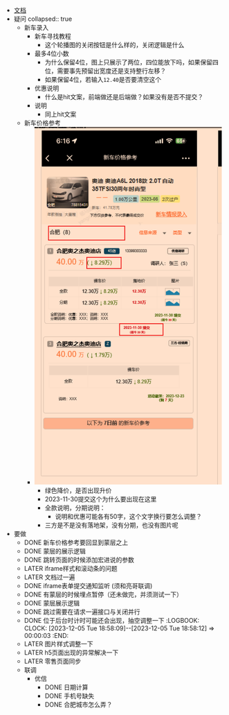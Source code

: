 - [文档](https://docs.qq.com/doc/DR0FuYllvc3BKdGZR)
- 疑问
  collapsed:: true
	- 新车录入
		- 新车寻找教程
			- 这个轮播图的关闭按钮是什么样的，关闭逻辑是什么
		- 最多4位小数
			- 为什么保留4位，图上只展示了两位，四位能放下吗，如果保留四位，需要事先预留出宽度还是支持整行左移？
			- 如果保留4位，若输入`12.40`是否要清空这个
		- 优惠说明
			- 什么是hit文案，前端做还是后端做？如果没有是否不提交？
		- 说明
			- 同上hit文案
	- 新车价格参考
		- ![image.png](../assets/image_1701311810014_0.png)
			- 绿色降价，是否出现升价
			- 2023-11-30提交这个为什么要出现在这里
			- 全款说明，分期说明：
				- 说明和优惠可能各有50字，这个文字换行要怎么调整？
			- 三方是不是没有落地架，没有分期，也没有图片呢
- 要做
	- DONE 新车价格参考要回显到蒙层之上
	- DONE 蒙层的展示逻辑
	- DONE 跳转页面的时候添加宏进说的参数
	- LATER iframe样式和滚动条的问题
	- LATER 文档过一遍
	- DONE iframe表单提交通知监听 (须和亮哥联调)
	- DONE 有蒙层的时候埋点暂停（还未做完，并须测试一下）
	- DONE 蒙层展示逻辑
	- DONE 跳过需要在请求一遍接口与关闭并行
	- DONE 位于后台时计时可能还会出现，抽空调整一下
	  :LOGBOOK:
	  CLOCK: [2023-12-05 Tue 18:58:09]--[2023-12-05 Tue 18:58:12] =>  00:00:03
	  :END:
	- LATER 图片样式调整一下
	- LATER h5页面出现的异常解决一下
	- LATER 零售页面同步
	- 联调
		- 优信
			- DONE 日期计算
			- DONE 手机号缺失
			- DONE 合肥城市怎么弄？